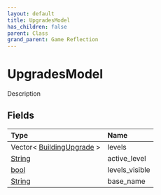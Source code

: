 ```yaml
---
layout: default
title: UpgradesModel
has_children: false
parent: Class
grand_parent: Game Reflection
---
```

# UpgradesModel
Description 

## Fields

| Type | Name |
|:----------|:--------------|
| Vector< [BuildingUpgrade](/riftbreaker-wiki/docs/game-reflection/classes/building_upgrade/) > | levels |
| [String](/riftbreaker-wiki/docs/game-reflection/components/string/) | active_level |
| [bool](/riftbreaker-wiki/docs/game-reflection/components/bool/) | levels_visible |
| [String](/riftbreaker-wiki/docs/game-reflection/components/string/) | base_name |

